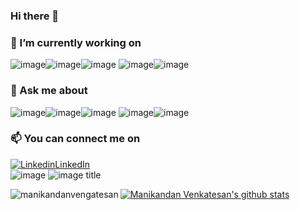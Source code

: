 ### Hi there 👋

### 🔭 I’m currently working on 
  ![image](https://img.icons8.com/color/48/000000/javascript.png)![image](https://img.icons8.com/color/48/000000/typescript.png)![image](https://img.icons8.com/color/48/000000/react-native.png)  ![image](https://img.icons8.com/color/48/000000/npm.png)![image](https://img.icons8.com/color/48/000000/git.png)

### 💬 Ask me about   
![image](https://img.icons8.com/color/48/000000/ruby-programming-language.png)![image](https://img.icons8.com/color/48/000000/python.png)![image](https://img.icons8.com/officel/40/000000/php-logo.png)  ![image](https://img.icons8.com/ios-filled/50/000000/mysql-logo.png)![image](https://img.icons8.com/color/48/000000/microsoft-sql-server.png)

### 📫 You can connect me on 
[![Linkedin](https://i.stack.imgur.com/gVE0j.png)LinkedIn](https://www.linkedin.com/in/manikandan-venkatesan)  
![image](https://img.shields.io/twitter/follow/mani_kandan1207?style=social)
![image title](https://rushter.com/counter.svg)  

<p><img align="left" src="https://github-readme-stats.vercel.app/api/top-langs/?username=manikandanvengatesan&layout=compact" alt="manikandanvengatesan" /></p>

[![Manikandan Venkatesan's github stats](https://github-readme-stats.vercel.app/api?username=manikandanvengatesan)](https://github.com/manikandanvengatesan/github-readme-stats)

<!--
**manikandanvengatesan/manikandanvengatesan** is a ✨ _special_ ✨ repository because its `README.md` (this file) appears on your GitHub profile.

Here are some ideas to get you started:

- 🔭 I’m currently working on ...
- 🌱 I’m currently learning ...
- 👯 I’m looking to collaborate on ...
- 🤔 I’m looking for help with ...
- 💬 Ask me about ...
- 📫 How to reach me: ...
- 😄 Pronouns: ...
- ⚡ Fun fact: ...
-->
